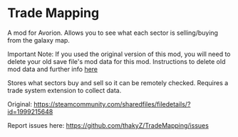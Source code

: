 # Trade Mapping

A mod for Avorion. Allows you to see what each sector is selling/buying from the galaxy map.

Important Note: If you used the original version of this mod, you will need to delete your old save file's mod data for this mod.
Instructions to delete old mod data and further info [here](https://steamcommunity.com/workshop/filedetails/discussion/2063603296/4698886342115474320/)

Stores what sectors buy and sell so it can be remotely checked.
Requires a trade system extension to collect data.

Original: https://steamcommunity.com/sharedfiles/filedetails/?id=1999215648

Report issues here: https://github.com/thakyZ/TradeMapping/issues
